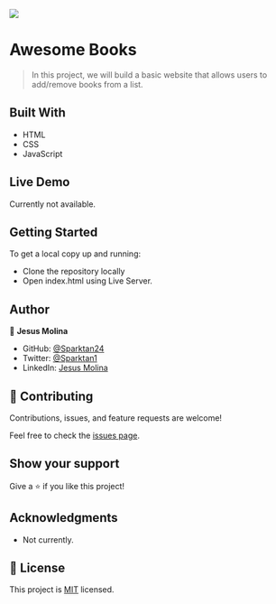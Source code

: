 ![](https://img.shields.io/badge/Microverse-blueviolet)

# Awesome Books

> In this project, we will build a basic website that allows users to add/remove books from a list.

## Built With

- HTML
- CSS
- JavaScript

## Live Demo

Currently not available.

## Getting Started

To get a local copy up and running:

- Clone the repository locally
- Open index.html using Live Server.

## Author

👤 **Jesus Molina**

- GitHub: [@Sparktan24](https://github.com/Sparktan24)
- Twitter: [@Sparktan1](https://twitter.com/Sparktan1)
- LinkedIn: [Jesus Molina](https://www.linkedin.com/in/jesus-molina-2b104424a/)

## 🤝 Contributing

Contributions, issues, and feature requests are welcome!

Feel free to check the [issues page](https://github.com/paulinagonzalezc/awesome-books/issues).

## Show your support

Give a ⭐️ if you like this project!

## Acknowledgments

- Not currently.

## 📝 License

This project is [MIT](./MIT.md) licensed.
